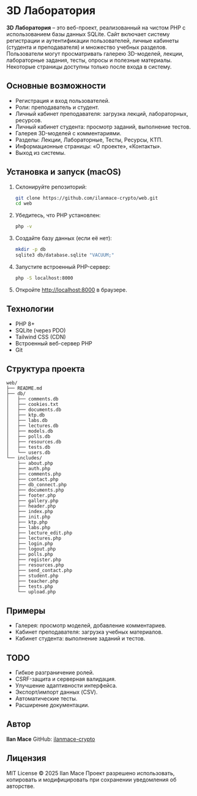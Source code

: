 # 3D Лаборатория

**3D Лаборатория** – это веб-проект, реализованный на чистом PHP с использованием базы данных SQLite. Сайт включает систему регистрации и аутентификации пользователей, личные кабинеты (студента и преподавателя) и множество учебных разделов. Пользователи могут просматривать галерею 3D-моделей, лекции, лабораторные задания, тесты, опросы и полезные материалы. Некоторые страницы доступны только после входа в систему.

## Основные возможности

- Регистрация и вход пользователей.
- Роли: преподаватель и студент.
- Личный кабинет преподавателя: загрузка лекций, лабораторных, ресурсов.
- Личный кабинет студента: просмотр заданий, выполнение тестов.
- Галерея 3D-моделей с комментариями.
- Разделы: Лекции, Лабораторные, Тесты, Ресурсы, КТП.
- Информационные страницы: «О проекте», «Контакты».
- Выход из системы.

## Установка и запуск (macOS)

1. Склонируйте репозиторий:
   ```bash
   git clone https://github.com/ilanmace-crypto/web.git
   cd web
   ````

2. Убедитесь, что PHP установлен:

   ```bash
   php -v
   ```
3. Создайте базу данных (если её нет):

   ```bash
   mkdir -p db
   sqlite3 db/database.sqlite "VACUUM;"
   ```
4. Запустите встроенный PHP-сервер:

   ```bash
   php -S localhost:8000
   ```
5. Откройте [http://localhost:8000](http://localhost:8000) в браузере.

## Технологии

* PHP 8+
* SQLite (через PDO)
* Tailwind CSS (CDN)
* Встроенный веб-сервер PHP
* Git

## Структура проекта

```
web/
├── README.md
├── db/
│   ├── comments.db
│   ├── cookies.txt
│   ├── documents.db
│   ├── ktp.db
│   ├── labs.db
│   ├── lectures.db
│   ├── models.db
│   ├── polls.db
│   ├── resources.db
│   ├── tests.db
│   └── users.db
└── includes/
    ├── about.php
    ├── auth.php
    ├── comments.php
    ├── contact.php
    ├── db_connect.php
    ├── documents.php
    ├── footer.php
    ├── gallery.php
    ├── header.php
    ├── index.php
    ├── init.php
    ├── ktp.php
    ├── labs.php
    ├── lecture_edit.php
    ├── lectures.php
    ├── login.php
    ├── logout.php
    ├── polls.php
    ├── register.php
    ├── resources.php
    ├── send_contact.php
    ├── student.php
    ├── teacher.php
    ├── tests.php
    └── upload.php
```

## Примеры

* Галерея: просмотр моделей, добавление комментариев.
* Кабинет преподавателя: загрузка учебных материалов.
* Кабинет студента: выполнение заданий и тестов.

## TODO

* Гибкое разграничение ролей.
* CSRF-защита и серверная валидация.
* Улучшение адаптивности интерфейса.
* Экспорт/импорт данных (CSV).
* Автоматические тесты.
* Расширение документации.

## Автор

**Ilan Mace**
GitHub: [ilanmace-crypto](https://github.com/ilanmace-crypto)

## Лицензия

MIT License © 2025 Ilan Mace
Проект разрешено использовать, копировать и модифицировать при сохранении уведомления об авторстве.
